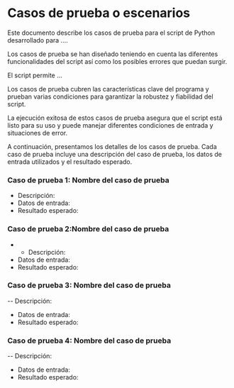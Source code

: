 # Casos de prueba o escenarios

Este documento describe los casos de prueba para el script de Python desarrollado para ....

Los casos de prueba se han diseñado teniendo en cuenta las diferentes funcionalidades del script así como los posibles errores que puedan surgir.

El script permite ...

Los casos de prueba cubren las características clave del programa y prueban varias condiciones para garantizar la robustez y fiabilidad del script.

La ejecución exitosa de estos casos de prueba asegura que el script está listo para su uso y puede manejar diferentes condiciones de entrada y situaciones de error.

A continuación, presentamos los detalles de los casos de prueba. Cada caso de prueba incluye una descripción del caso de prueba, los datos de entrada utilizados y el resultado esperado.
    
    
### Caso de prueba 1: Nombre del caso de prueba

- Descripción: 
- Datos de entrada: 
- Resultado esperado: 


### Caso de prueba 2:Nombre del caso de prueba

- - Descripción: 
- Datos de entrada: 
- Resultado esperado: 


### Caso de prueba 3: Nombre del caso de prueba
-- Descripción: 
- Datos de entrada: 
- Resultado esperado: 

### Caso de prueba 4: Nombre del caso de prueba
-- Descripción: 
- Datos de entrada: 
- Resultado esperado: 


        
        
